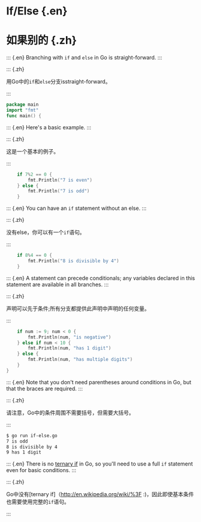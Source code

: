 
# If/Else {.en}


# 如果别的 {.zh}


::: {.en}
Branching with `if` and `else` in Go is
straight-forward.
:::

::: {.zh}

用Go中的`if`和`else`分支isstraight-forward。

:::


```go
package main
import "fmt"
func main() {
```


::: {.en}
Here's a basic example.
:::

::: {.zh}

这是一个基本的例子。

:::


```go
	if 7%2 == 0 {
		fmt.Println("7 is even")
	} else {
		fmt.Println("7 is odd")
	}
```


::: {.en}
You can have an `if` statement without an else.
:::

::: {.zh}

没有else，你可以有一个`if`语句。

:::


```go
	if 8%4 == 0 {
		fmt.Println("8 is divisible by 4")
	}
```


::: {.en}
A statement can precede conditionals; any variables
declared in this statement are available in all
branches.
:::

::: {.zh}

声明可以先于条件;所有分支都提供此声明中声明的任何变量。

:::


```go
	if num := 9; num < 0 {
		fmt.Println(num, "is negative")
	} else if num < 10 {
		fmt.Println(num, "has 1 digit")
	} else {
		fmt.Println(num, "has multiple digits")
	}
}
```


::: {.en}
Note that you don't need parentheses around conditions
in Go, but that the braces are required.
:::

::: {.zh}

请注意，Go中的条件周围不需要括号，但需要大括号。

:::


```sh
$ go run if-else.go 
7 is odd
8 is divisible by 4
9 has 1 digit
```


::: {.en}
There is no [ternary if](http://en.wikipedia.org/wiki/%3F:)
in Go, so you'll need to use a full `if` statement even
for basic conditions.
:::

::: {.zh}

Go中没有[ternary if]（http://en.wikipedia.org/wiki/%3F :)，因此即使基本条件也需要使用完整的`if`语句。

:::


